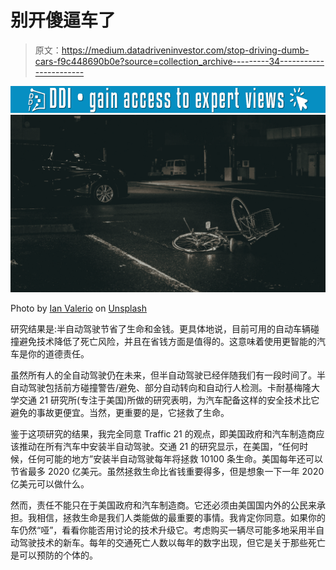 # 别开傻逼车了

> 原文：<https://medium.datadriveninvestor.com/stop-driving-dumb-cars-f9c448690b0e?source=collection_archive---------34----------------------->

[![](img/1bbdb8ed67556d573e5f4243133ed121.png)](http://www.track.datadriveninvestor.com/1126A)![](img/69d00907549a4c14bf6394c8459a6ec9.png)

Photo by [Ian Valerio](https://unsplash.com/photos/9UxW_MqBGe4?utm_source=unsplash&utm_medium=referral&utm_content=creditCopyText) on [Unsplash](https://unsplash.com/search/photos/accident?utm_source=unsplash&utm_medium=referral&utm_content=creditCopyText)

研究结果是:半自动驾驶节省了生命和金钱。更具体地说，目前可用的自动车辆碰撞避免技术降低了死亡风险，并且在省钱方面是值得的。这意味着使用更智能的汽车是你的道德责任。

虽然所有人的全自动驾驶仍在未来，但半自动驾驶已经伴随我们有一段时间了。半自动驾驶包括前方碰撞警告/避免、部分自动转向和自动行人检测。卡耐基梅隆大学交通 21 研究所(专注于美国)所做的研究表明，为汽车配备这样的安全技术比它避免的事故更便宜。当然，更重要的是，它拯救了生命。

鉴于这项研究的结果，我完全同意 Traffic 21 的观点，即美国政府和汽车制造商应该推动在所有汽车中安装半自动驾驶。交通 21 的研究显示，在美国，“任何时候，任何可能的地方”安装半自动驾驶每年将拯救 10100 条生命。美国每年还可以节省最多 2020 亿美元。虽然拯救生命比省钱重要得多，但是想象一下一年 2020 亿美元可以做什么。

然而，责任不能只在于美国政府和汽车制造商。它还必须由美国国内外的公民来承担。我相信，拯救生命是我们人类能做的最重要的事情。我肯定你同意。如果你的车仍然“哑”，看看你能否用讨论的技术升级它。考虑购买一辆尽可能多地采用半自动驾驶技术的新车。每年的交通死亡人数以每年的数字出现，但它是关于那些死亡是可以预防的个体的。